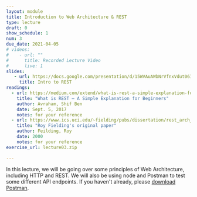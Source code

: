 ```yaml
---
layout: module
title: Introduction to Web Architecture & REST
type: lecture
draft: 0
show_schedule: 1
num: 3
due_date: 2021-04-05
# videos: 
#    - url: ""
#      title: Recorded Lecture Video
#      live: 1
slides:
   - url: https://docs.google.com/presentation/d/15WVAuAWbNrVfnxVdut06IHs0TwmYk8nnO8cEEaiBf88/edit?usp=sharing
     title: Intro to REST
readings:
  - url: https://medium.com/extend/what-is-rest-a-simple-explanation-for-beginners-part-1-introduction-b4a072f8740f
    title: "What is REST — A Simple Explanation for Beginners"
    author: Avraham, Shif Ben 
    date: Sept. 5, 2017
    notes: for your reference
  - url: https://www.ics.uci.edu/~fielding/pubs/dissertation/rest_arch_style.htm
    title: "Roy Fielding's original paper"
    author: Feilding, Roy
    date: 2000
    notes: for your reference
exercise_url: lecture03.zip

---
```


In this lecture, we will be going over some principles of Web Architecture, including HTTP and REST. We will also be using node and Postman to test some different API endpoints. If you haven't already, please [download Postman](https://www.postman.com/downloads/).